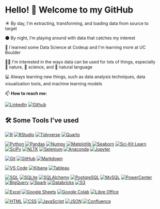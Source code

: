 # Hello! 👋 Welcome to my GitHub

☀️ By day, I'm extracting, transforming, and loading data from source to target

🌑 By night, I’m playing around with data that catches my interest

📖 I learned some Data Science at Codeup and I'm learning more at UC Boulder

🌠🔭 I'm interested in the ways data can be used for lots of things, especially 🍃 nature, 🚀 science, and 📝 natural language

💻 Always learning new things, such as data analysis techniques, data visualization tools, and machine learning models

<!-- 🤔 I’m currently open for a new job opportunity, you can contact me through any of the below links -->

📫 **How to reach me:**

[![LinkedIn](https://img.shields.io/badge/LinkedIn-%230A66C2.svg?style=plastic&logo=linkedin&logoColor=white)](https://www.linkedin.com/in/tkephart96/) [![Github](https://img.shields.io/badge/GitHub-%23181717.svg?style=plastic&logo=github&logoColor=white)](https://github.com/tkephart96)

## 🛠️ Some Tools I've used

<!-- 
![name](path or link to image)
[name](path or link to click)
[![name](path or link to image)](path or link to click)
-->

[![R](https://img.shields.io/badge/-R-0D1117?style=flat&logo=r)](https://www.r-project.org/)
[![RStudio](https://img.shields.io/badge/-RStudio-0D1117?style=flat&logo=rstudioide)](https://posit.co/download/rstudio-desktop/)
[![Tidyverse](https://img.shields.io/badge/-Tidyverse-0D1117?style=flat&logo=tidyverse)](https://www.tidyverse.org/)
[![Quarto](https://img.shields.io/badge/-Quarto-0D1117?style=flat&logo=quarto)](https://quarto.org/)

[![Python](https://img.shields.io/badge/-Python-0D1117?style=flat&logo=python)](https://www.python.org)
[![Pandas](https://img.shields.io/badge/-Pandas-0D1117?style=flat&logo=pandas)](https://pandas.pydata.org/)
[![Numpy](https://img.shields.io/badge/-Numpy-0D1117?style=flat&logo=numpy)](https://numpy.org/)
[![Matplotlib](https://img.shields.io/badge/-Matplotlib-0D1117?style=flat&logo=matplotlib)](https://matplotlib.org/)
[![Seaborn](https://img.shields.io/badge/-Seaborn-0D1117?style=flat&logo=seaborn)](https://seaborn.pydata.org/tutorial/introduction)
[![Sci-Kit Learn](https://img.shields.io/badge/-SKLearn-0D1117?style=flat&logo=scikitlearn)](https://scikit-learn.org/stable/)
[![SciPy](https://img.shields.io/badge/-SciPy-0D1117?style=flat&logo=scipy)](https://scipy.org/)
[![NLTK](https://img.shields.io/badge/-NLTK-0D1117?style=flat&logo=nltk)](https://www.nltk.org/)
[![Selenium](https://img.shields.io/badge/-Selenium-0D1117?style=flat&logo=selenium)](https://www.selenium.dev/)
[![Anaconda](https://img.shields.io/badge/-Anaconda-0D1117?style=flat&logo=anaconda)](https://anaconda.org/)
[![Jupyter](https://img.shields.io/badge/-Jupyter-0D1117?style=flat&logo=jupyter)](https://jupyter.org/)

[![Git](https://img.shields.io/badge/-Git-0D1117?style=flat&logo=git)](https://git-scm.com/)
[![GitHub](https://img.shields.io/badge/-GitHub-0D1117?style=flat&logo=github)](https://github.com/tkephart96)
[![Markdown](https://img.shields.io/badge/-Markdown-0D1117?style=flat&logo=markdown)](https://www.markdownguide.org/)

[![VS Code](https://img.shields.io/badge/-VS%20Code-0D1117?style=flat&logo=visual-studio-code&logoColor=007ACC)](https://code.visualstudio.com/)
[![Kibana](https://img.shields.io/badge/-Kibana-0D1117?style=flat&logo=kibana)](https://www.elastic.co/downloads/kibana)
[![Tableau](https://img.shields.io/badge/-Tableau-0D1117?style=flat&logo=tableau)](https://public.tableau.com/app/discover)

[![SQL](https://img.shields.io/badge/-SQL-0D1117?style=flat&logo=sql)](https://www.w3schools.com/sql/default.asp)
[![SQLite](https://img.shields.io/badge/-SQLite-0D1117?style=flat&logo=sqlite)](https://www.sqlite.org/index.html)
[![SQLAlchemy](https://img.shields.io/badge/-SQLAlchemy-0D1117?style=flat&logo=sqlalchemy)](https://www.sqlalchemy.org/)
[![PostgreSQL](https://img.shields.io/badge/-PostgreSQL-0D1117?style=flat&logo=postgresql)](https://www.postgresql.org/)
[![MySQL](https://img.shields.io/badge/-MySQL-0D1117?&style=flat&logo=mysql)](https://www.mysql.com/)
[![PowerCenter](https://img.shields.io/badge/-PowerCenter-0D1117?&style=flat&logo=informatica)](https://www.informatica.com/platform/powercenter-cloud-modernization.html)
[![BigQuery](https://img.shields.io/badge/-BigQuery-0D1117?&style=flat&logo=googlebigquery)](https://cloud.google.com/bigquery)
[![Spark](https://img.shields.io/badge/-Spark-0D1117?&style=flat&logo=apachespark)](https://spark.apache.org/)
[![Databricks](https://img.shields.io/badge/-Databricks-0D1117?style=flat&logo=databricks)](https://docs.databricks.com/getting-started/community-edition.html)
[![S3](https://img.shields.io/badge/-S3-0D1117?style=flat&logo=amazons3)](https://aws.amazon.com/s3/)

[![Excel](https://img.shields.io/badge/-Excel-0D1117?style=flat&logo=excel)](https://www.microsoft.com/en/microsoft-365/excel?market=af)
[![Google Sheets](https://img.shields.io/badge/-Google%20Sheets-0D1117?style=flat&logo=googlesheets)](https://www.google.com/sheets/about/)
[![Google Colab](https://img.shields.io/badge/-Google%20Colab-0D1117?style=flat&logo=googlecolab)](https://colab.research.google.com/)
[![Libre Office](https://img.shields.io/badge/-Libre%20Office-0D1117?style=flat&logo=libreofficebase)](https://www.libreoffice.org/)

[![HTML](https://img.shields.io/badge/-HTML-0D1117?style=flat&logo=HTML5)](https://www.w3.org/html/)
[![CSS](https://img.shields.io/badge/-CSS-0D1117?style=flat&logo=CSS3&logoColor=1572B6)](https://www.w3schools.com/css/)
[![JavaScript](https://img.shields.io/badge/-JavaScript-0D1117?style=flat&logo=javascript)](https://developer.mozilla.org/en-US/docs/Web/JavaScript)
[![JSON](https://img.shields.io/badge/-JSON-0D1117?style=flat&logo=json)](https://www.json.org/json-en.html)
[![Confluence](https://img.shields.io/badge/-Confluence-0D1117?style=flat&logo=confluence)](https://www.atlassian.com/software/confluence)

<!-- ### ⚡ Top Languages

<p align="center">
<a href="https://github.com/tkephart96">
<img src="https://github-readme-stats.vercel.app/api/top-langs/?username=tkephart96&theme=midnight-purple&bg_color=0D1117&hide_border=true&layout=compact" alt="tkephart96">
</a>
<br/>
<b>Note:</b> Top languages is only a metric of the languages my public code consists of and doesn't reflect experience or skill level.
</p>
<br/> -->
